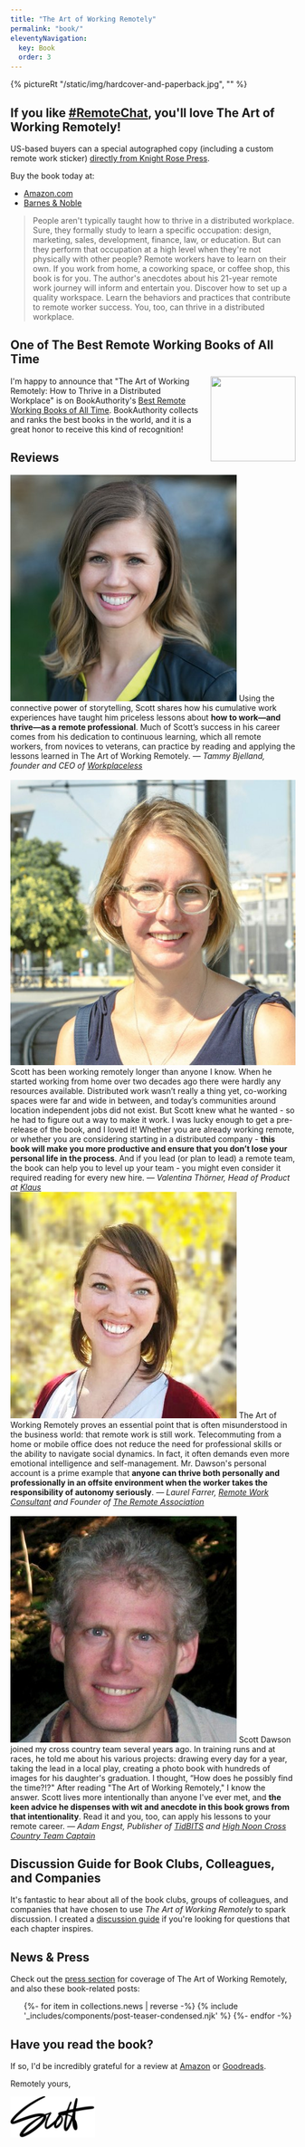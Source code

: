 ```yaml
---
title: "The Art of Working Remotely"
permalink: "book/"
eleventyNavigation:
  key: Book
  order: 3
---
```


{% pictureRt "/static/img/hardcover-and-paperback.jpg", "" %}

## If you like [#RemoteChat](/remotechat/), you'll love The Art of Working Remotely!

US-based buyers can a special autographed copy (including a custom remote work sticker) [directly from Knight Rose Press](https://checkout.square.site/buy/PRO7NMBMO5QTUWFC5KI4MNBO). 

Buy the book today at:

- [Amazon.com](https://www.amazon.com/dp/1733991301)
- [Barnes & Noble](https://www.barnesandnoble.com/w/the-art-of-working-remotely-scott-dawson/1132412174?ean=9781733991308)

> People aren't typically taught how to thrive in a distributed workplace. Sure, they formally study to learn a specific occupation: design, marketing, sales, development, finance, law, or education. But can they perform that occupation at a high level when they're not physically with other people? Remote workers have to learn on their own. If you work from home, a coworking space, or coffee shop, this book is for you. The author's anecdotes about his 21-year remote work journey will inform and entertain you. Discover how to set up a quality workspace. Learn the behaviors and practices that contribute to remote worker success. You, too, can thrive in a distributed workplace.

## One of The Best Remote Working Books of All Time

<img style="width: 150px; height: 150px; float: right; margin-left: 10px" src="https://award.bookauthority.org/best-remote-working-books.png?b=173399131X&amp;c=1&amp;v=6&amp;w=150" data-src="https://award.bookauthority.org/best-remote-working-books.png?b=173399131X&amp;c=1&amp;v=6&amp;w=150" alt="" title="">

I'm happy to announce that "The Art of Working Remotely: How to Thrive in a Distributed Workplace" is on BookAuthority's [Best Remote Working Books of All Time](https://bookauthority.org/books/best-remote-working-books). BookAuthority collects and ranks the best books in the world, and it is a great honor to receive this kind of recognition!

## Reviews

<div class="reviewer-container">
    <div>
<img src="/static/img/bjelland.jpg">
Using the connective power of storytelling, Scott shares how his cumulative work experiences have taught him priceless lessons about <b>how to work—and thrive—as a remote professional</b>. Much of Scott’s success in his career comes from his dedication to continuous learning, which all remote workers, from novices to veterans, can practice by reading and applying the lessons learned in The Art of Working Remotely.  
<i>— Tammy Bjelland, founder and CEO of <a href="https://www.workplaceless.com/">Workplaceless</a></i>
<br />
<br />
<img src="/static/img/Valentina-Thorner.jpg">
Scott has been working remotely longer than anyone I know. When he started working from home over two decades ago there were hardly any resources available. Distributed work wasn’t really a thing yet, co-working spaces were far and wide in between, and today’s communities around location independent jobs did not exist. But Scott knew what he wanted - so he had to figure out a way to make it work. I was lucky enough to get a pre-release of the book, and I loved it! Whether you are already working remote, or whether you are considering starting in a distributed company - <b>this book will make you more productive and ensure that you don’t lose your personal life in the process</b>. And if you lead (or plan to lead) a remote team, the book can help you to level up your team - you might even consider it required reading for every new hire.  
<i>— Valentina Thörner, Head of Product at <a href="https://klausapp.com">Klaus</a></i>
    </div>
    <div>
<img src="/static/img/farrer.jpg">
The Art of Working Remotely proves an essential point that is often misunderstood in the business world: that remote work is still work. Telecommuting from a home or mobile office does not reduce the need for professional skills or the ability to navigate social dynamics. In fact, it often demands even more emotional intelligence and self-management. Mr. Dawson's personal account is a prime example that <b>anyone can thrive both personally and professionally in an offsite environment when the worker takes the responsibility of autonomy seriously</b>.  
<i>— Laurel Farrer, <a href="https://www.laurelfarrer.com/">Remote Work Consultant</a> and Founder of <a href="https://www.remoteworkassociation.com/">The Remote Association</a></i>
<br />
<br />
<img src="/static/img/engst.jpeg">
Scott Dawson joined my cross country team several years ago. In training runs and at races, he told me about his various projects: drawing every day for a year, taking the lead in a local play, creating a photo book with hundreds of images for his daughter's graduation. I thought, “How does he possibly find the time?!?" After reading "The Art of Working Remotely," I know the answer. Scott lives more intentionally than anyone I've ever met, and <b>the keen advice he dispenses with wit and anecdote in this book grows from that intentionality</b>. Read it and you, too, can apply his lessons to your remote career.  
<i>— Adam Engst, Publisher of <a href="https://tidbits.com/">TidBITS</a> and <a href="https://www.strava.com/clubs/65484">High Noon Cross Country Team Captain</a></i>
    </div>
</div>

## Discussion Guide for Book Clubs, Colleagues, and Companies

It's fantastic to hear about all of the book clubs, groups of colleagues, and companies that have chosen to use _The Art of Working Remotely_ to spark discussion. I created a [discussion guide](https://drive.google.com/file/d/12KIt_jw1QppxnaGsJ2kMrXfGYXigHwdg/view?usp=sharing) if you're looking for questions that each chapter inspires.

## News & Press

Check out the [press section](/press/) for coverage of The Art of Working Remotely, and also these book-related posts:

<ul class="post-list">
    {%- for item in collections.news | reverse  -%}
    {% include '_includes/components/post-teaser-condensed.njk' %}
    {%- endfor -%}
</ul>

## Have you read the book?

If so, I'd be incredibly grateful for a review at [Amazon](https://www.amazon.com/dp/1733991301) or [Goodreads](https://www.goodreads.com/book/show/46848606-the-art-of-working-remotely).

Remotely yours,

<img style="border: 0; box-shadow: none; width: 150px" src="/static/img/scott.png" alt="Scott">